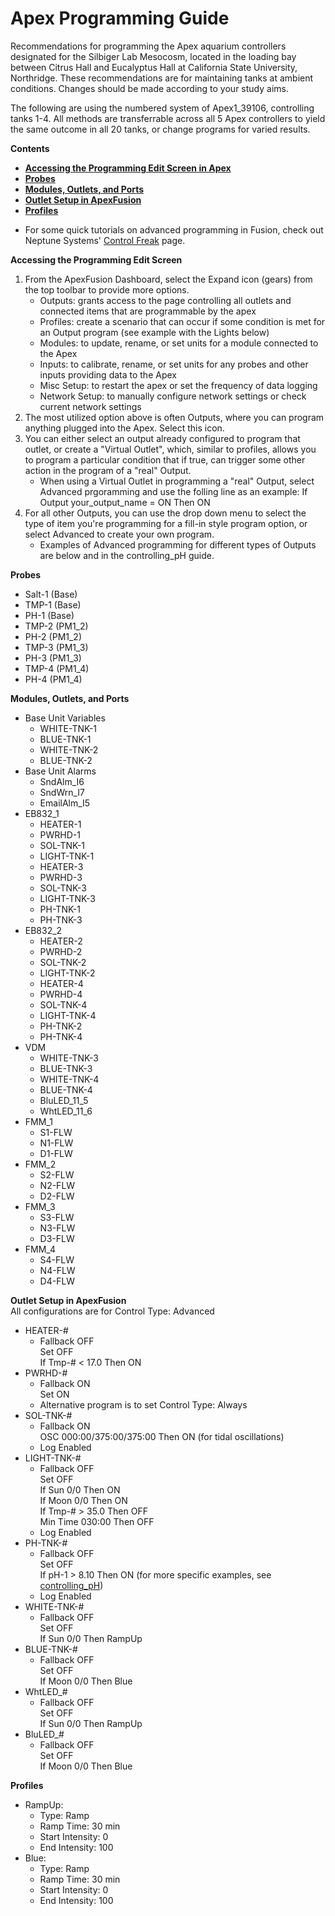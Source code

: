 # Apex Programming Guide

Recommendations for programming the Apex aquarium controllers designated for the Silbiger Lab Mesocosm, located in the loading bay between Citrus Hall and Eucalyptus Hall at California State University, Northridge. These recommendations are for maintaining tanks at ambient conditions. Changes should be made according to your study aims.

The following are using the numbered system of Apex1_39106, controlling tanks 1-4. All methods are transferrable across all 5 Apex controllers to yield the same outcome in all 20 tanks, or change programs for varied results.

**Contents**  
- [**Accessing the Programming Edit Screen in Apex**](#Programm_Screen)  
- [**Probes**](#Probes)  
- [**Modules, Outlets, and Ports**](#Modules_Outlets_and_Ports)  
- [**Outlet Setup in ApexFusion**](#Outlet_Setup)  
- [**Profiles**](#Profiles)  

* For some quick tutorials on advanced programming in Fusion, check out Neptune Systems' [Control Freak](https://www.neptunesystems.com/getstarted/apexng/apex-control-freak-advanced/) page.

 <a name="Programming_Screen"></a> **Accessing the Programming Edit Screen**
 
 1. From the ApexFusion Dashboard, select the Expand icon (gears) from the top toolbar to provide more options.
    * Outputs: grants access to the page controlling all outlets and connected items that are programmable by the apex
    * Profiles: create a scenario that can occur if some condition is met for an Output program (see example with the Lights below)
    * Modules: to update, rename, or set units for a module connected to the Apex
    * Inputs: to calibrate, rename, or set units for any probes and other inputs providing data to the Apex
    * Misc Setup: to restart the apex or set the frequency of data logging
    * Network Setup: to manually configure network settings or check current network settings
1. The most utilized option above is often Outputs, where you can program anything plugged into the Apex.  Select this icon.
1. You can either select an output already configured to program that outlet, or create a "Virtual Outlet", which, similar to profiles, allows you to program a particular condition that if true, can trigger some other action in the program of a "real" Output.
    * When using a Virtual Outlet in programming a "real" Output, select Advanced prgoramming and use the folling line as an example: If Output your_output_name = ON Then ON
1. For all other Outputs, you can use the drop down menu to select the type of item you're programming for a fill-in style program option, or select Advanced to create your own program.
    * Examples of Advanced programming for different types of Outputs are below and in the controlling_pH guide.

 <a name="Probes"></a> **Probes**

* Salt-1 (Base)
* TMP-1 (Base)
* PH-1 (Base)
* TMP-2 (PM1_2)
* PH-2 (PM1_2)
* TMP-3 (PM1_3)
* PH-3 (PM1_3)
* TMP-4 (PM1_4)
* PH-4 (PM1_4)

 <a name="Modules_Outlets_and_Ports"></a> **Modules, Outlets, and Ports**

* Base Unit Variables
  * WHITE-TNK-1
  * BLUE-TNK-1
  * WHITE-TNK-2
  * BLUE-TNK-2
* Base Unit Alarms  
  * SndAlm_I6
  * SndWrn_I7
  * EmailAlm_I5
* EB832_1
  * HEATER-1
  * PWRHD-1
  * SOL-TNK-1
  * LIGHT-TNK-1
  * HEATER-3
  * PWRHD-3
  * SOL-TNK-3
  * LIGHT-TNK-3
  * PH-TNK-1
  * PH-TNK-3
* EB832_2
  * HEATER-2
  * PWRHD-2
  * SOL-TNK-2
  * LIGHT-TNK-2
  * HEATER-4
  * PWRHD-4
  * SOL-TNK-4
  * LIGHT-TNK-4
  * PH-TNK-2
  * PH-TNK-4
* VDM
  * WHITE-TNK-3
  * BLUE-TNK-3
  * WHITE-TNK-4
  * BLUE-TNK-4
  * BluLED_11_5
  * WhtLED_11_6
* FMM_1
  * S1-FLW
  * N1-FLW
  * D1-FLW
* FMM_2
  * S2-FLW
  * N2-FLW
  * D2-FLW
* FMM_3
  * S3-FLW
  * N3-FLW
  * D3-FLW
* FMM_4
  * S4-FLW
  * N4-FLW
  * D4-FLW

 <a name="Outlet_Setup"></a> **Outlet Setup in ApexFusion**  
All configurations are for Control Type: Advanced  

* HEATER-#
  * Fallback OFF  
    Set OFF  
    If Tmp-# < 17.0 Then ON  
* PWRHD-#
  * Fallback ON  
    Set ON  
  * Alternative program is to set Control Type: Always  
* SOL-TNK-#
  * Fallback ON  
    OSC 000:00/375:00/375:00 Then ON (for tidal oscillations)  
  * Log Enabled  
* LIGHT-TNK-#
  * Fallback OFF  
    Set OFF  
    If Sun 0/0 Then ON  
    If Moon 0/0 Then ON  
    If Tmp-# > 35.0 Then OFF  
    Min Time 030:00 Then OFF  
  * Log Enabled  
* PH-TNK-#
  * Fallback OFF  
    Set OFF  
    If pH-1 > 8.10 Then ON (for more specific examples, see [controlling_pH](#controlling_pH))  
  * Log Enabled  
* WHITE-TNK-#
  * Fallback OFF  
    Set OFF  
    If Sun 0/0 Then RampUp  
* BLUE-TNK-#
  * Fallback OFF  
    Set OFF  
    If Moon 0/0 Then Blue  
* WhtLED_#
  * Fallback OFF  
    Set OFF  
    If Sun 0/0 Then RampUp  
* BluLED_#
  * Fallback OFF  
    Set OFF  
    If Moon 0/0 Then Blue  

 <a name="Profiles"></a> **Profiles**

* RampUp:
  * Type: Ramp
  * Ramp Time: 30 min
  * Start Intensity: 0
  * End Intensity: 100
* Blue:
  * Type: Ramp
  * Ramp Time: 30 min
  * Start Intensity: 0
  * End Intensity: 100
